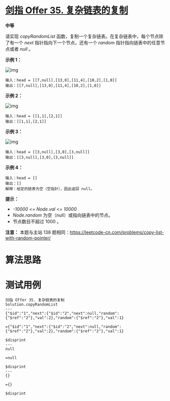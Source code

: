 # [剑指 Offer 35. 复杂链表的复制][cnTitle]

**中等**

请实现  *copyRandomList*  函数，复制一个复杂链表。在复杂链表中，每个节点除了有一个  *next*  指针指向下一个节点，还有一个  *random*  指针指向链表中的任意节点或者  *null* 。



**示例 1：** 

![img](https://assets.leetcode-cn.com/aliyun-lc-upload/uploads/2020/01/09/e1.png)

```
输入：head = [[7,null],[13,0],[11,4],[10,2],[1,0]]
输出：[[7,null],[13,0],[11,4],[10,2],[1,0]]

```

**示例 2：** 

![img](https://assets.leetcode-cn.com/aliyun-lc-upload/uploads/2020/01/09/e2.png)

```
输入：head = [[1,1],[2,1]]
输出：[[1,1],[2,1]]

```

**示例 3：** 

![img](https://assets.leetcode-cn.com/aliyun-lc-upload/uploads/2020/01/09/e3.png)

```
输入：head = [[3,null],[3,0],[3,null]]
输出：[[3,null],[3,0],[3,null]]

```

**示例 4：** 

```
输入：head = []
输出：[]
解释：给定的链表为空（空指针），因此返回 null。

```



**提示：** 

-  *-10000 <= Node.val <= 10000*  
-  *Node.random*  为空（null）或指向链表中的节点。 
- 节点数目不超过 1000 。



**注意：** 本题与主站 138 题相同：https://leetcode-cn.com/problems/copy-list-with-random-pointer/






# 算法思路

# 测试用例
```
剑指 Offer 35. 复杂链表的复制
Solution.copyRandomList
---
{"$id":"1","next":{"$id":"2","next":null,"random":{"$ref":"2"},"val":2},"random":{"$ref":"2"},"val":1}

={"$id":"1","next":{"$id":"2","next":null,"random":{"$ref":"2"},"val":2},"random":{"$ref":"2"},"val":1}

$disprint
---
null

=null

$disprint
---
{}

={}

$disprint
```

[cnTitle]: https://leetcode-cn.com/problems/fu-za-lian-biao-de-fu-zhi-lcof/

